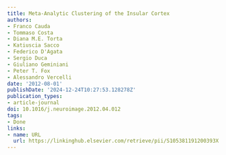 ```yaml
---
title: Meta-Analytic Clustering of the Insular Cortex
authors:
- Franco Cauda
- Tommaso Costa
- Diana M.E. Torta
- Katiuscia Sacco
- Federico D'Agata
- Sergio Duca
- Giuliano Geminiani
- Peter T. Fox
- Alessandro Vercelli
date: '2012-08-01'
publishDate: '2024-12-24T10:27:53.128278Z'
publication_types:
- article-journal
doi: 10.1016/j.neuroimage.2012.04.012
tags:
- Done
links:
- name: URL
  url: https://linkinghub.elsevier.com/retrieve/pii/S105381191200393X
---
```

